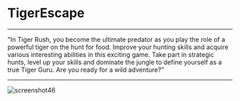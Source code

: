 # TigerEscape
____
"In Tiger Rush, you become the ultimate predator as you play the role of a powerful tiger on the hunt for food. Improve your hunting skills and acquire various interesting abilities in this exciting game. Take part in strategic hunts, level up your skills and dominate the jungle to define yourself as a true Tiger Guru. Are you ready for a wild adventure?"
____
![screenshot46](https://github.com/qqOtju/TigerEscape/assets/85255089/294c8a3d-b4f9-42cb-93ee-bb9cf69a68c2)
